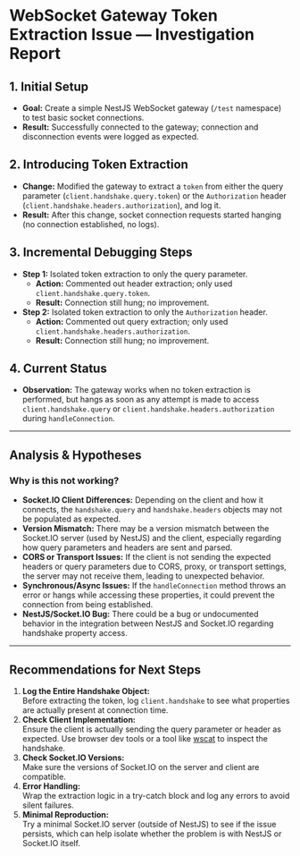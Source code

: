 # WebSocket Gateway Token Extraction Issue — Investigation Report

## 1. Initial Setup
- **Goal:** Create a simple NestJS WebSocket gateway (`/test` namespace) to test basic socket connections.
- **Result:** Successfully connected to the gateway; connection and disconnection events were logged as expected.

## 2. Introducing Token Extraction
- **Change:** Modified the gateway to extract a `token` from either the query parameter (`client.handshake.query.token`) or the `Authorization` header (`client.handshake.headers.authorization`), and log it.
- **Result:** After this change, socket connection requests started hanging (no connection established, no logs).

## 3. Incremental Debugging Steps
- **Step 1:** Isolated token extraction to only the query parameter.
  - **Action:** Commented out header extraction; only used `client.handshake.query.token`.
  - **Result:** Connection still hung; no improvement.
- **Step 2:** Isolated token extraction to only the `Authorization` header.
  - **Action:** Commented out query extraction; only used `client.handshake.headers.authorization`.
  - **Result:** Connection still hung; no improvement.

## 4. Current Status
- **Observation:** The gateway works when no token extraction is performed, but hangs as soon as any attempt is made to access `client.handshake.query` or `client.handshake.headers.authorization` during `handleConnection`.

---

## Analysis & Hypotheses

### Why is this not working?
- **Socket.IO Client Differences:** Depending on the client and how it connects, the `handshake.query` and `handshake.headers` objects may not be populated as expected.
- **Version Mismatch:** There may be a version mismatch between the Socket.IO server (used by NestJS) and the client, especially regarding how query parameters and headers are sent and parsed.
- **CORS or Transport Issues:** If the client is not sending the expected headers or query parameters due to CORS, proxy, or transport settings, the server may not receive them, leading to unexpected behavior.
- **Synchronous/Async Issues:** If the `handleConnection` method throws an error or hangs while accessing these properties, it could prevent the connection from being established.
- **NestJS/Socket.IO Bug:** There could be a bug or undocumented behavior in the integration between NestJS and Socket.IO regarding handshake property access.

---

## Recommendations for Next Steps

1. **Log the Entire Handshake Object:**  
   Before extracting the token, log `client.handshake` to see what properties are actually present at connection time.
2. **Check Client Implementation:**  
   Ensure the client is actually sending the query parameter or header as expected. Use browser dev tools or a tool like [wscat](https://github.com/websockets/wscat) to inspect the handshake.
3. **Check Socket.IO Versions:**  
   Make sure the versions of Socket.IO on the server and client are compatible.
4. **Error Handling:**  
   Wrap the extraction logic in a try-catch block and log any errors to avoid silent failures.
5. **Minimal Reproduction:**  
   Try a minimal Socket.IO server (outside of NestJS) to see if the issue persists, which can help isolate whether the problem is with NestJS or Socket.IO itself. 